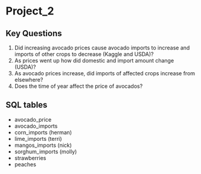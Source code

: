 # Project_2

## Key Questions

1. Did increasing avocado prices cause avocado imports to increase and imports of other crops to decrease (Kaggle and USDA)?
2. As prices went up how did domestic and import amount change (USDA)?
3. As avocado prices increase, did imports of affected crops increase from elsewhere?
4. Does the time of year affect the price of avocados?

## SQL tables

- avocado_price
- avocado_imports
- corn_imports (herman)
- lime_imports (terri)
- mangos_imports (nick)
- sorghum_imports (molly)
- strawberries
- peaches
